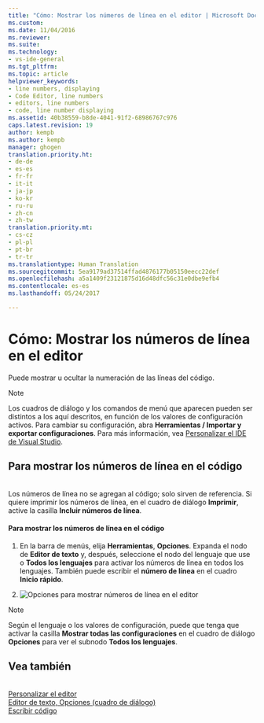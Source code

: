 ```yaml
---
title: "Cómo: Mostrar los números de línea en el editor | Microsoft Docs"
ms.custom: 
ms.date: 11/04/2016
ms.reviewer: 
ms.suite: 
ms.technology:
- vs-ide-general
ms.tgt_pltfrm: 
ms.topic: article
helpviewer_keywords:
- line numbers, displaying
- Code Editor, line numbers
- editors, line numbers
- code, line number displaying
ms.assetid: 40b38559-b8de-4041-91f2-68986767c976
caps.latest.revision: 19
author: kempb
ms.author: kempb
manager: ghogen
translation.priority.ht:
- de-de
- es-es
- fr-fr
- it-it
- ja-jp
- ko-kr
- ru-ru
- zh-cn
- zh-tw
translation.priority.mt:
- cs-cz
- pl-pl
- pt-br
- tr-tr
ms.translationtype: Human Translation
ms.sourcegitcommit: 5ea9179ad37514ffad4876177b05150eecc22def
ms.openlocfilehash: a5a1409f23121875d16d48dfc56c31e0dbe9efb4
ms.contentlocale: es-es
ms.lasthandoff: 05/24/2017

---
```

# Cómo: Mostrar los números de línea en el editor
<a id="how-to-display-line-numbers-in-the-editor" class="xliff"></a>
Puede mostrar u ocultar la numeración de las líneas del código.  
  
> [!NOTE]
>  Los cuadros de diálogo y los comandos de menú que aparecen pueden ser distintos a los aquí descritos, en función de los valores de configuración activos. Para cambiar su configuración, abra **Herramientas / Importar y exportar configuraciones**. Para más información, vea [Personalizar el IDE de Visual Studio](../../ide/personalizing-the-visual-studio-ide.md).  
  
## Para mostrar los números de línea en el código
<a id="display-line-numbers-in-code" class="xliff"></a>  
 Los números de línea no se agregan al código; solo sirven de referencia. Si quiere imprimir los números de línea, en el cuadro de diálogo **Imprimir**, active la casilla **Incluir números de línea**.  
  
#### Para mostrar los números de línea en el código
<a id="to-display-line-numbers-in-code" class="xliff"></a>  
  
1.  En la barra de menús, elija **Herramientas**, **Opciones**. Expanda el nodo de **Editor de texto** y, después, seleccione el nodo del lenguaje que use o **Todos los lenguajes** para activar los números de línea en todos los lenguajes. También puede escribir el **número de línea** en el cuadro **Inicio rápido**.  
  
2.  ![Opciones para mostrar números de línea en el editor](~/ide/reference/media/vs_displaylinenumbers.png "VS_DisplayLineNumbers")  
  
> [!NOTE]
>  Según el lenguaje o los valores de configuración, puede que tenga que activar la casilla **Mostrar todas las configuraciones** en el cuadro de diálogo **Opciones** para ver el subnodo **Todos los lenguajes**.  
  
## Vea también
<a id="see-also" class="xliff"></a>  
 [Personalizar el editor](../../ide/customizing-the-editor.md)   
 [Editor de texto, Opciones (cuadro de diálogo)](../../ide/reference/text-editor-options-dialog-box.md)   
 [Escribir código](../../ide/writing-code-in-the-code-and-text-editor.md)
